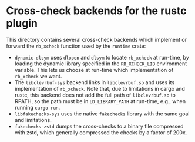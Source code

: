 # Cross-check backends for the rustc plugin
This directory contains several cross-check backends which implement or forward
the `rb_xcheck` function used by the `runtime` crate:
* `dynamic-dlsym` uses `dlopen` and `dlsym` to locate `rb_xcheck` at run-time,
  by loading the dynamic library specified in the `RB_XCHECK_LIB` environment
variable. This lets us choose at run-time which implementation of `rb_xcheck`
we want.
* The `libclevrbuf-sys` backend links in `libclevrbuf.so` and uses its implementation
  of `rb_xcheck`. Note that, due to limitations in cargo and rustc, this
backend does not add the full path of `libclevrbuf.so` to RPATH, so the path
must be in `LD_LIBRARY_PATH` at run-time, e.g., when running `cargo run`.
* `libfakechecks-sys` uses the native `fakechecks` library with the same
  goal and limitations.
* `fakechecks-zstd` dumps the cross-checks to a binary file compressed with
  zstd, which generally compressed the checks by a factor of 200x.

